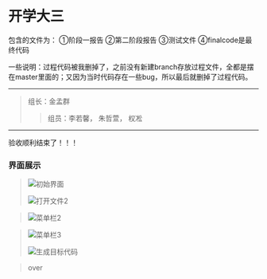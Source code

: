  开学大三
================


包含的文件为：
①阶段一报告 
②第二阶段报告 
③测试文件 
④finalcode是最终代码 

一些说明：过程代码被我删掉了，之前没有新建branch存放过程文件，全都是摆在master里面的；又因为当时代码存在一些bug，所以最后就删掉了过程代码。

----------------------------------

>组长：金孟群
>
>> 组员：李若馨， 朱哲萱， 权凇

----------------------------------
验收顺利结束了！！！


###  界面展示

> ![初始界面](https://kwon-bucket.oss-cn-beijing.aliyuncs.com/img/202007/初始界面.png)
>
> ![打开文件2](https://kwon-bucket.oss-cn-beijing.aliyuncs.com/img/202007/打开文件2.png)

> ![菜单栏2](https://kwon-bucket.oss-cn-beijing.aliyuncs.com/img/202007/菜单栏2.png)

> ![菜单栏3](https://kwon-bucket.oss-cn-beijing.aliyuncs.com/img/202007/菜单栏3.png)
>
> ![生成目标代码](https://kwon-bucket.oss-cn-beijing.aliyuncs.com/img/20200710/生成目标代码.png)

> over

